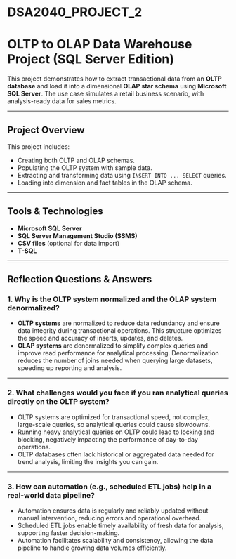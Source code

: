 # DSA2040_PROJECT_2
# OLTP to OLAP Data Warehouse Project (SQL Server Edition)

This project demonstrates how to extract transactional data from an **OLTP database** and load it into a dimensional **OLAP star schema** using **Microsoft SQL Server**. The use case simulates a retail business scenario, with analysis-ready data for sales metrics.

---

## Project Overview

This project includes:
- Creating both OLTP and OLAP schemas.
- Populating the OLTP system with sample data.
- Extracting and transforming data using `INSERT INTO ... SELECT` queries.
- Loading into dimension and fact tables in the OLAP schema.

---

## Tools & Technologies

- **Microsoft SQL Server**
- **SQL Server Management Studio (SSMS)**
- **CSV files** (optional for data import)
- **T-SQL**

---

##  Reflection Questions & Answers

### 1. Why is the OLTP system normalized and the OLAP system denormalized?

- **OLTP systems** are normalized to reduce data redundancy and ensure data integrity during transactional operations. This structure optimizes the speed and accuracy of inserts, updates, and deletes.
- **OLAP systems** are denormalized to simplify complex queries and improve read performance for analytical processing. Denormalization reduces the number of joins needed when querying large datasets, speeding up reporting and analysis.

---

### 2. What challenges would you face if you ran analytical queries directly on the OLTP system?

- OLTP systems are optimized for transactional speed, not complex, large-scale queries, so analytical queries could cause slowdowns.
- Running heavy analytical queries on OLTP could lead to locking and blocking, negatively impacting the performance of day-to-day operations.
- OLTP databases often lack historical or aggregated data needed for trend analysis, limiting the insights you can gain.

---

### 3. How can automation (e.g., scheduled ETL jobs) help in a real-world data pipeline?

- Automation ensures data is regularly and reliably updated without manual intervention, reducing errors and operational overhead.
- Scheduled ETL jobs enable timely availability of fresh data for analysis, supporting faster decision-making.
- Automation facilitates scalability and consistency, allowing the data pipeline to handle growing data volumes efficiently.

